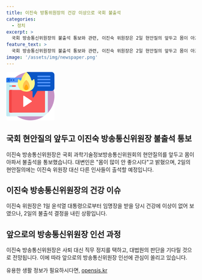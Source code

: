 ```yaml
---
title: 이진숙 방통위원장의 건강 이상으로 국회 불출석
categories:
  - 정치
excerpt: >
  국회 방송통신위원장의 불출석 통보와 관련, 이진숙 위원장은 2일 현안질의 앞두고 몸이 아프다는 이유로 출석하지 않겠다고 밝혔다. 이는 1일 임명장 수여 시 건강 상태가 좋아 보였던 상황과 대조적이다. 이에 대한 관심이 높아지고 있으며, 2일 국회에서는 이진숙 위원장의 탄핵소추안을 표결할 예정이다. 또한, 사퇴 대신 직무 정지를 선택한 점도 주목받고 있다.
feature_text: >
  국회 방송통신위원장의 불출석 통보와 관련, 이진숙 위원장은 2일 현안질의 앞두고 몸이 아프다는 이유로 출석하지 않겠다고 밝혔다. 이는 1일 임명장 수여 시 건강 상태가 좋아 보였던 상황과 대조적이다. 이에 대한 관심이 높아지고 있으며, 2일 국회에서는 이진숙 위원장의 탄핵소추안을 표결할 예정이다. 또한, 사퇴 대신 직무 정지를 선택한 점도 주목받고 있다.
image: '/assets/img/newspaper.png'
---
```


<p><img src="/assets/img/news.png" alt="rentncar 속보" /></p>

<h2 data-ke-size="size26">국회 현안질의 앞두고 이진숙 방송통신위원장 불출석 통보</h2>

<p>이진숙 방송통신위원장은 국회 과학기술정보방송통신위원회의 현안질의를 앞두고 몸이 아파서 불출석을 통보했습니다. 대변인은 "몸이 많이 안 좋으시다"고 밝혔으며, 2일의 현안질의에는 이진숙 위원장 대신 다른 인사들이 출석할 예정입니다.</p>

<h2 data-ke-size="size26">이진숙 방송통신위원장의 건강 이슈</h2>

<p>이진숙 위원장은 1일 윤석열 대통령으로부터 임명장을 받을 당시 건강에 이상이 없어 보였으나, 2일의 불출석 결정을 내린 상황입니다.</p>

<h2 data-ke-size="size26">앞으로의 방송통신위원장 인선 과정</h2>

<p>이진숙 방송통신위원장은 사퇴 대신 직무 정지를 택하고, 대법원의 판단을 기다릴 것으로 전망됩니다. 이에 따라 앞으로의 방송통신위원장 인선에 관심이 쏠리고 있습니다.</p>
유용한 생활 정보가 필요하시다면, <a href="https://opensis.kr" rel="dofollow">opensis.kr</a>


